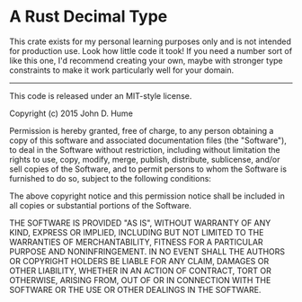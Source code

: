 A Rust Decimal Type
===================

This crate exists for my personal learning purposes only and is not intended for
production use. Look how little code it took! If you need a number sort of like
this one, I'd recommend creating your own, maybe with stronger type constraints
to make it work particularly well for your domain.

---

This code is released under an MIT-style license.

Copyright (c) 2015 John D. Hume

Permission is hereby granted, free of charge, to any person obtaining a copy
of this software and associated documentation files (the "Software"), to deal
in the Software without restriction, including without limitation the rights
to use, copy, modify, merge, publish, distribute, sublicense, and/or sell
copies of the Software, and to permit persons to whom the Software is
furnished to do so, subject to the following conditions:

The above copyright notice and this permission notice shall be included in
all copies or substantial portions of the Software.

THE SOFTWARE IS PROVIDED "AS IS", WITHOUT WARRANTY OF ANY KIND, EXPRESS OR
IMPLIED, INCLUDING BUT NOT LIMITED TO THE WARRANTIES OF MERCHANTABILITY,
FITNESS FOR A PARTICULAR PURPOSE AND NONINFRINGEMENT. IN NO EVENT SHALL THE
AUTHORS OR COPYRIGHT HOLDERS BE LIABLE FOR ANY CLAIM, DAMAGES OR OTHER
LIABILITY, WHETHER IN AN ACTION OF CONTRACT, TORT OR OTHERWISE, ARISING FROM,
OUT OF OR IN CONNECTION WITH THE SOFTWARE OR THE USE OR OTHER DEALINGS IN
THE SOFTWARE.
